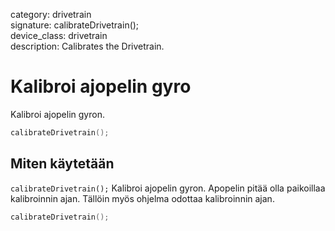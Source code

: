 category: drivetrain  
signature: calibrateDrivetrain();  
device_class: drivetrain  
description: Calibrates the Drivetrain.  

# Kalibroi ajopelin gyro

Kalibroi ajopelin gyron.

```cpp
calibrateDrivetrain();
```

## Miten käytetään

`calibrateDrivetrain();` Kalibroi ajopelin gyron. Apopelin pitää olla paikoillaa kalibroinnin ajan. Tällöin myös ohjelma odottaa kalibroinnin ajan.


```cpp
calibrateDrivetrain();
```

<advanced>
</advanced>
